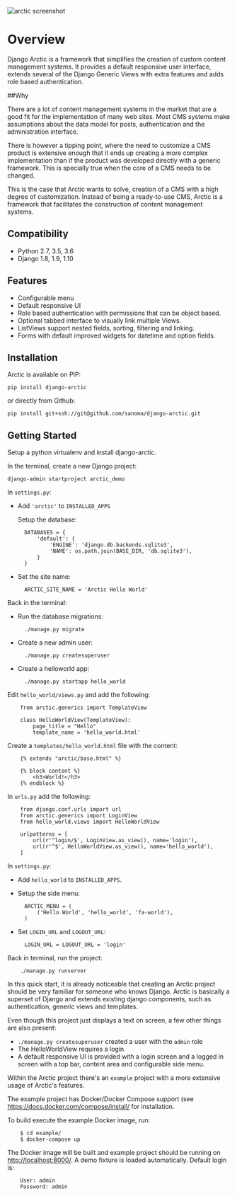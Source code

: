 ![arctic screenshot](img/arctic_screenshot.png)

# Overview

Django Arctic is a framework that simplifies the creation of custom content management systems.
It provides a default responsive user interface, extends several of the Django 
Generic Views with extra features and adds role based authentication.


##Why

There are a lot of content management systems in the market that are a good fit for the implementation of many web sites. Most CMS systems make assumptions about the data model for posts, authentication and the administration interface.

There is however a tipping point, where the need to customize a CMS product
is extensive enough that it ends up creating a more complex implementation than
if the product was developed directly with a generic framework. This is
specially true when the core of a CMS needs to be changed.

This is the case that Arctic wants to solve, creation of a CMS with a high degree of customization. Instead of being a ready-to-use CMS, Arctic is a framework that facilitates the construction of content management systems.


## Compatibility

* Python 2.7, 3.5, 3.6
* Django 1.8, 1.9, 1.10


## Features

* Configurable menu
* Default responsive UI
* Role based authentication with permissions that can be object based.
* Optional tabbed interface to visually link multiple Views.
* ListViews support nested fields, sorting, filtering and linking.
* Forms with default improved widgets for datetime and option fields.


## Installation

Arctic is available on PIP:

    pip install django-arctic

or directly from Github:

    pip install git+ssh://git@github.com/sanoma/django-arctic.git


## Getting Started

Setup a python virtualenv and install django-arctic.

In the terminal, create a new Django project:

    django-admin startproject arctic_demo

In `settings.py`:

* Add `'arctic'` to `INSTALLED_APPS`

    Setup the database:

        DATABASES = {
            'default': {
                'ENGINE': 'django.db.backends.sqlite3',
                'NAME': os.path.join(BASE_DIR, 'db.sqlite3'),
            }
        }

* Set the site name:

        ARCTIC_SITE_NAME = 'Arctic Hello World'


Back in the terminal:

* Run the database migrations:

        ./manage.py migrate

* Create a new admin user:

        ./manage.py createsuperuser

* Create a helloworld app:

        ./manage.py startapp hello_world


Edit `hello_world/views.py` and add the following:

        from arctic.generics import TemplateView

        class HelloWorldView(TemplateView):
            page_title = "Hello"
            template_name = 'hello_world.html'

Create a `templates/hello_world.html` file with the content:

        {% extends "arctic/base.html" %}

        {% block content %}
            <h3>World!</h3>
        {% endblock %}

In `urls.py` add the following:
        
        from django.conf.urls import url
        from arctic.generics import LoginView
        from hello_world.views import HelloWorldView

        urlpatterns = [
            url(r'^login/$', LoginView.as_view(), name='login'),
            url(r'^$', HelloWorldView.as_view(), name='hello_world'),
        ]

In `settings.py`:

* Add `hello_world` to `INSTALLED_APPS`.

* Setup the side menu:

        ARCTIC_MENU = (
            ('Hello World', 'hello_world', 'fa-world'),
        )

* Set `LOGIN_URL` and `LOGOUT_URL`:

        LOGIN_URL = LOGOUT_URL = 'login'

Back in terminal, run the project:

        ./manage.py runserver

In this quick start, it is already noticeable that creating an Arctic project
should be very familiar for someone who knows Django. Arctic is basically a 
superset of Django and extends existing django components, such as 
authentication, generic views and templates.

Even though this project just displays a text on screen, a few other things are
also present:

* `./manage.py createsuperuser` created a user with the `admin` role
* The HelloWorldView requires a login
* A default responsive UI is provided with a login screen and a logged in 
  screen with a top bar, content area and configurable side menu.

Within the Arctic project there's an `example` project with a more extensive 
usage of Arctic's features.

The example project has Docker/Docker Compose support (see <https://docs.docker.com/compose/install/> 
for installation.

To build execute the example Docker image, run:
 
        $ cd example/
        $ docker-compose up
        
The Docker image will be built and example project should be running on <http://localhost:8000/>.
A demo fixture is loaded automatically. Default login is:
 
        User: admin
        Password: admin
